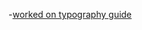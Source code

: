 -[worked on typography guide](https://www.figma.com/file/Uli9IZeFBp4ZlCe46ui6dI/Team-17_my_cms?node-id=153%3A7)
